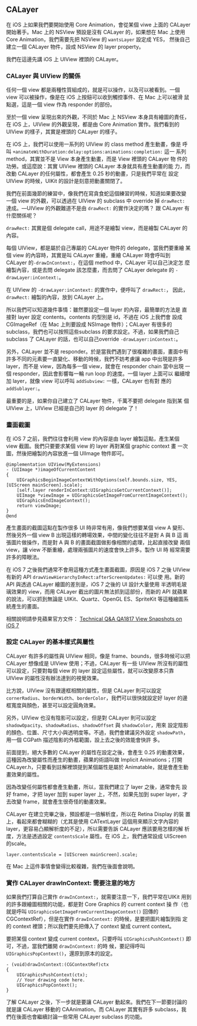 CALayer
-------

在 iOS 上如果我們要開始使用 Core Animation，會從某個 viwe 上面的
CALayer 開始著手。Mac 上的 NSView 預設是沒有 CALayer 的，如果想在 Mac
上使用 Core Animation，我們需要先把 NSView 的 `wantsLayer` 設定成 YES，
然後自己建立一個 CALayer 物件，設成 NSView 的 layer property。

我們在這邊先講 iOS 上 UIView 裡頭的 CALayer。

### CALayer 與 UIView 的關係

任何一個 view 都是兩種性質組成的，就是可以操作，以及可以被看到。一個
view 可以被操作，像是在 iOS 上按鈕可以收到觸控事件、在 Mac 上可以被滑
鼠點選，這是一個 view 作為 responder 的部份。

至於一個 view 呈現出來的外觀，不同於 Mac 上 NSView 本身具有繪圖的責任，
在 iOS 上，UIView 的外觀呈現，都是由 Core Animation 實作。我們看到的
UIView 的樣子，其實是裡頭的 CALayer 的樣子。

在 iOS 上，我們可以使用一系列的 UIView 的 class method 產生動畫，像是
呼叫 `+animateWithDuration:delay:options:animations:completion:` 這一
系列 method，其實並不是 View 本身產生動畫，而是 View 裡頭的 CALayer 物
件的功勞。或這麼說：其實 UIView 裡頭的 CALayer 本身就具有產生動畫的能
力，而改動 CALayer 的任何屬性，都會產生 0.25 秒的動畫，只是我們平常在
設定 UIView 的時候，UIKit 的設計是刻意把動畫關閉了。

我們在前面幾節的練習中，像我們在寫貪食蛇這個練習的時候，知道如果要改變
一個 view 的外觀，可以透過在 UIView 的 subclass 中 override 掉
`drawRect:` 達成。—UIView 的外觀難道不是由 `drawRect:` 的實作決定的嗎？
跟 CALayer 有什麼關係呢？

`drawRect:` 其實是個 delegate call，用途不是繪製 view，而是繪製
CALayer 的內容。

每個 UIView，都是屬於自己專屬的 CALayer 物件的 delegate，當我們要重繪
某個 view 的內容時，其實是叫 CALayer 重繪，重繪 CALayer 時會呼叫到
CALayer 的`-drawInContext:`，在這個 method 中，CALayer 可以自己決定怎
麼繪製內容，或是去問 delegate 該怎麼畫，而去問了 CALayer delegate 的
`-drawLayer:inContext:`。

在 UIView 的 `-drawLayer:inContext:` 的實作中，便呼叫了 `drawRect:`，
因此， `drawRect:` 繪製的內容，放到 CALayer 上。

所以我們可以知道幾件事情：雖然要設定一個 layer 的內容，最簡單的方法是
直接對 layer 設定 contents。contents 的型別是 id，不過在 iOS 上我們會
設成 CGImageRef（在 Mac 上則要設成 NSImage 物件）；CALayer 有很多的
subclass，我們也可以按照這些subclass 的要求設定。不過，如果我們自己
subclass 了 CALayer 的話，也可以自己override `-drawLayer:inContext:`。

另外，CALayer 並不是 responder。於是當我們遇到了很複雜的畫面，畫面中有
許多不同的元素要一直變化、移動的時候，我們不妨考慮讓 app 中出現是許多
layer，而不是 view，因為每多一個 view，就會在 responder chain 當中出現
一個 responder，因此會影響每一輪 run loop 的速度。一個 layer 上面可以
繼續增加 layer，就像 view 可以呼叫 `addSubview:` 一樣，CALayer 也有對
應的 `addSublayer:`。

最重要的是，如果你自己建立了 CALayer 物件，千萬不要把 delegate 指到某
個 UIView 上，UIView 已經是自己的 layer 的 delegate 了！

### 畫面截圖

在 iOS 7 之前，我們往往會利用 view 的內容是由 layer 繪製這點，產生某個
view 截圖。我們只要要求某個 view 的 layer 再對某個 graphic context 畫
一次圖，然後把繪製的內容放進一個 UIImage 物件即可。

``` objc
@implementation UIView(MyExtensions)
- (UIImage *)imageOfCurrentContent
{
	UIGraphicsBeginImageContextWithOptions(self.bounds.size, YES, [UIScreen mainScreen].scale);
	[self.layer renderInContext:UIGraphicsGetCurrentContext()];
	UIImage *viewImage = UIGraphicsGetImageFromCurrentImageContext();
	UIGraphicsEndImageContext();
	return viewImage;
}
@end
```

產生畫面的截圖這點在製作很多 UI 時非常有用，像我們想要某個 view A 變形、
然後另外一個 view B 出現這樣的轉場效果，中間的變化往往不是對 A 與 B 這
兩張圖片做操作，而是對 A 與 B 的畫面截圖做影像相關的處理，比起直接改變
兩個 view，讓 view 不斷重繪，處理兩張圖片的速度會快上許多。製作 UI 時
經常需要許多的障眼法。

在 iOS 7 之後我們通常不會用這種方式產生畫面截圖，原因是 iOS 7 之後
UIView 有新的 API `drawViewHierarchyInRect:afterScreenUpdates:` 可以使
用。新的 API 與透過 CALayer 繪圖的差別是，iOS 7 之後的 UI 設計大量使用
半透明毛玻璃效果的 view，而用 CALayer 截出的圖片無法抓到這部份，而新的
API 就蘋果的說法，可以抓到無論是 UIKit、Quartz、OpenGL ES、SpriteKit
等這種繪圖系統產生的畫面。

相關說明請參見蘋果官方文件：
[Technical Q&A QA1817 View Snapshots on iOS 7](https://developer.apple.com/library/ios/qa/qa1817/_index.html)

### 設定 CALayer 的基本樣式與屬性

CALayer 有許多的屬性與 UIView 相同，像是 frame、bounds，很多時候可以把
CALayer 想像成是 UIView 使用；不過，CALayer 有一些 UIView 所沒有的屬性
可以設定，只要對每個 view 的 layer 設定這些屬性，就可以改變原本只靠
UIView 的屬性沒有辦法達到的視覺效果。

比方說，UIView 沒有跟邊框相關的屬性，但是 CALayer 則可以設定
`cornerRadius`、`borderWidth`、`borderColor`，我們可以很快就設定好
layer 的邊框寬度與顏色，甚至可以設定圓角效果。

另外，UIView 也沒有陰影可以設定，但是對 CALayer 則可以設定
`shadowOpacity`、`shadowRadius`、`shadowOffset` 與 `shadowColor`，用來
設定陰影的顏色、位置、尺寸大小與透明度等。不過，我們會建議另外設定
`shadowPath`，用一個 CGPath 描述陰影的外框範圍，設上去之後的效能會快許
多。

前面提到，絕大多數的 CALayer 的屬性在設定之後，會產生 0.25 的動畫效果，
這種因為改變屬性而產生的動畫，蘋果的術語叫做 Implicit Animations；打開
CALayer.h，只要看到註解裡頭提到某個屬性是屬於 Animatable，就是會產生動
畫效果的屬性。

因為改變任何屬性都會產生動畫，所以，當我們建立了 layer 之後，通常會先
設好 frame，才把 layer 加到 super layer 上，不然，如果先加到 super
layer，才去改變 frame，就會產生很奇怪的動畫效果。

CALayer 在建立完畢之後，預設都是一倍解析度，所以在 Retina Display 的裝
置上，看起來都會糊糊的（尤其是使用 CATextLayer 這個用來顯示文字內容的
layer，更容易凸顯解析度的不足），所以需要告訴 CALayer 應該要用怎樣的解
析度，方法是透過設定 `contentsScale` 屬性。在 iOS 上，我們通常設成
UIScreen 的scale。

``` objc
layer.contentsScale = [UIScreen mainScreen].scale;
```

在 Mac 上這件事情會變得比較複雜，我們在後面會說明。

### 實作 CALayer drawInContext: 需要注意的地方

如果我們打算自己實作 `drawInContext:`，就需要注意一下，我們平常在UIKit
用到的許多跟繪圖相關的功能，都是對 Core Graphics 的 current context 操
作（也就是呼叫 `UIGraphicsGetImageFromCurrentImageContext()` 回傳的
CGContextRef），但是在實作 `drawInContext:` 的時候，是要把圖片繪製到指
定的 context 裡頭；所以我們要先把傳入了 context 變成 current context。

要把某個 context 變成 current context，只要呼叫
`UIGraphicsPushContext()` 即可，不過，當我們離開 `drawInContext:` 的時
候，要記得呼叫 `UIGraphicsPopContext()`，還原到原本的設定。

``` objc
- (void)drawInContext:(CGContextRef)ctx
{
	UIGraphicsPushContext(ctx);
	// Your drawing code here.
	UIGraphicsPopContext();
}
```

了解 CALayer 之後，下一步就是要讓 CALayer 動起來。我們在下一節要討論的
就是讓 CALayer 移動的 CAAnimation。而 CALayer 其實有許多 subclass，我
們在後面也會繼續討論一些常用 CALayer subclass 的功能。

